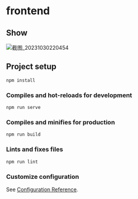 # frontend

## Show

![截图_20231030220454](https://gitee.com/xiaogugyx/drawing-bed/raw/master/%E6%88%AA%E5%9B%BE_20231030220454.png)

## Project setup
```
npm install
```

### Compiles and hot-reloads for development
```
npm run serve
```

### Compiles and minifies for production
```
npm run build
```

### Lints and fixes files
```
npm run lint
```

### Customize configuration
See [Configuration Reference](https://cli.vuejs.org/config/).
